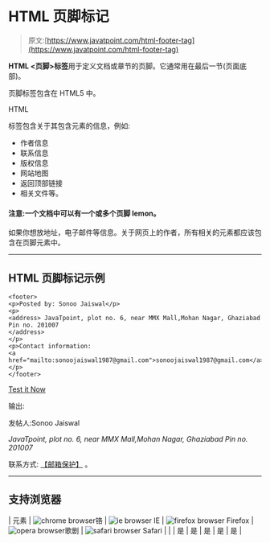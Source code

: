 # HTML 页脚标记

> 原文:[https://www.javatpoint.com/html-footer-tag](https://www.javatpoint.com/html-footer-tag)

**HTML <页脚>标签**用于定义文档或章节的页脚。它通常用在最后一节(页面底部)。

页脚标签包含在 HTML5 中。

HTML

<footer>标签包含关于其包含元素的信息，例如:</footer>

*   作者信息
*   联系信息
*   版权信息
*   网站地图
*   返回顶部链接
*   相关文件等。

#### 注意:一个文档中可以有一个或多个页脚 lemon。

如果你想放地址，电子邮件等信息。关于网页上的作者，所有相关的元素都应该包含在页脚元素中。

* * *

## HTML 页脚标记示例

```
<footer>
<p>Posted by: Sonoo Jaiswal</p>
<p> 
<address> JavaTpoint, plot no. 6, near MMX Mall,Mohan Nagar, Ghaziabad Pin no. 201007 
</address> 
</p>
<p>Contact information: 
<a href="mailto:sonoojaiswal1987@gmail.com">sonoojaiswal1987@gmail.com</a>.
</p>
</footer>

```

[Test it Now](https://www.javatpoint.com/oprweb/test.jsp?filename=htmlfootertag1)

输出:

<footer>

发帖人:Sonoo Jaiswal

<address>JavaTpoint, plot no. 6, near MMX Mall,Mohan Nagar, Ghaziabad Pin no. 201007</address>

联系方式: [【邮箱保护】](/cdn-cgi/l/email-protection#bbc8d4d5d4d4d1dad2c8ccdad78a82838cfbdcd6dad2d795d8d4d6) 。

</footer>

* * *

## 支持浏览器

| 元素 | ![chrome browser](../Images/4fbdc93dc2016c5049ed108e7318df19.png)铬 | ![ie browser](../Images/83dd23df1fe8373fd5bf054b2c1dd88b.png) IE | ![firefox browser](../Images/4f001fff393888a8a807ed29b28145d1.png) Firefox | ![opera browser](../Images/6cad4a592cc69a052056a0577b4aac65.png)歌剧 | ![safari browser](../Images/a0f6a9711a92203c5dc5c127fe9c9fca.png) Safari |
|  | 是 | 是 | 是 | 是 | 是 |
